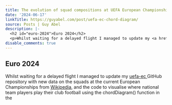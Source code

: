 ```yaml
---
title: The evolution of squad compositions at UEFA European Championships
date: '2024-06-17'
linkTitle: https://guyabel.com/post/uefa-ec-chord-diagram/
source: Posts | Guy Abel
description: |-
  <h2 id="euro-2024">Euro 2024</h2>
  <p>Whilst waiting for a delayed flight I managed to update my <a href="https://github.com/guyabel/uefa-ec" target="_blank" rel="noopener">uefa-ec </a> GitHub repository with new data on the squads at the current European Championships from <a href="https://en.wikipedia.org/wiki/UEFA_Euro_2024_squads" target="_blank" rel="noopener">Wikipedia</a>, and the code to visualise where national team players play their club football using the chordDiagram() function in the <a href="https://jokergoo.github.io/circlize_book/book/the-chorddiagram-function.html" ...
disable_comments: true
---
```

<h2 id="euro-2024">Euro 2024</h2>
<p>Whilst waiting for a delayed flight I managed to update my <a href="https://github.com/guyabel/uefa-ec" target="_blank" rel="noopener">uefa-ec </a> GitHub repository with new data on the squads at the current European Championships from <a href="https://en.wikipedia.org/wiki/UEFA_Euro_2024_squads" target="_blank" rel="noopener">Wikipedia</a>, and the code to visualise where national team players play their club football using the chordDiagram() function in the <a href="https://jokergoo.github.io/circlize_book/book/the-chorddiagram-function.html" ...